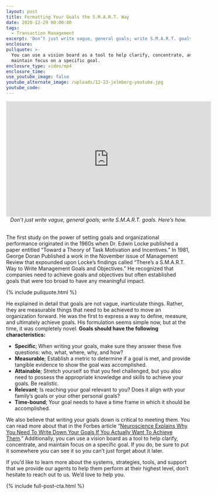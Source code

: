```yaml
---
layout: post
title: Formatting Your Goals the S.M.A.R.T. Way
date: 2020-12-29 00:00:00
tags:
  - Transaction Management
excerpt: 'Don’t just write vague, general goals; write S.M.A.R.T. goals. Here’s how.'
enclosure:
pullquote: >-
  You can use a vision board as a tool to help clarify, concentrate, and
  maintain focus on a specific goal.
enclosure_type: video/mp4
enclosure_time:
use_youtube_image: false
youtube_alternate_image: /uploads/12-23-jelmberg-youtube.jpg
youtube_code:
---
```


<iframe src="https://www.youtube.com/embed/CODE?rel=0" width="560" height="315" frameborder="0" allowfullscreen="allowfullscreen"></iframe>

<center><em>Don&rsquo;t just write vague, general goals; write S.M.A.R.T. goals. Here&rsquo;s how.</em></center>

<br>The first study on the power of setting goals and organizational performance originated in the 1960s when Dr. Edwin Locke published a paper entitled “Toward a Theory of Task Motivation and Incentives.” In 1981, George Doran Published a work in the November issue of Management Review that expounded upon Locke’s findings called “There’s a S.M.A.R.T. Way to Write Management Goals and Objectives.” He recognized that companies need to achieve goals and objectives but often established goals that were too broad to have any meaningful impact.

{% include pullquote.html %}

He explained in detail that goals are not vague, inarticulate things. Rather, they are measurable things that need to be achieved to move an organization forward. He was the first to express a way to define, measure, and ultimately achieve goals. His formulation seems simple now, but at the time, it was completely novel. **Goals should have the following characteristics:**

* **Specific**; When writing your goals, make sure they answer these five questions: who, what, where, why, and how?
* **Measurable**; Establish a metric to determine if a goal is met, and provide tangible evidence to show the goal was accomplished.
* **Attainable**; Stretch yourself so that you feel challenged, but you also need to possess the appropriate knowledge and skills to achieve your goals. Be realistic.
* **Relevant**; Is reaching your goal relevant to you? Does it align with your family’s goals or your other personal goals?
* **Time-bound**; Your goal needs to have a time frame in which it should be accomplished.

We also believe that writing your goals down is critical to meeting them. You can read more about that in the Forbes article “<u><a target="_blank" rel="noopener" href="https://www.forbes.com/sites/markmurphy/2018/04/15/neuroscience-explains-why-you-need-to-write-down-your-goals-if-you-actually-want-to-achieve-them/?sh=397c64f07905">Neuroscience Explains Why You Need To Write Down Your Goals If You Actually Want To Achieve Them</a></u>.” Additionally, you can use a vision board as a tool to help clarify, concentrate, and maintain focus on a specific goal. If you do, be sure to put it somewhere you can see it so you can’t just forget about it later.

If you’d like to learn more about the systems, strategies, tools, and support that we provide our agents to help them perform at their highest level, don’t hesitate to reach out to us. We’d love to help you.

{% include full-post-cta.html %}
